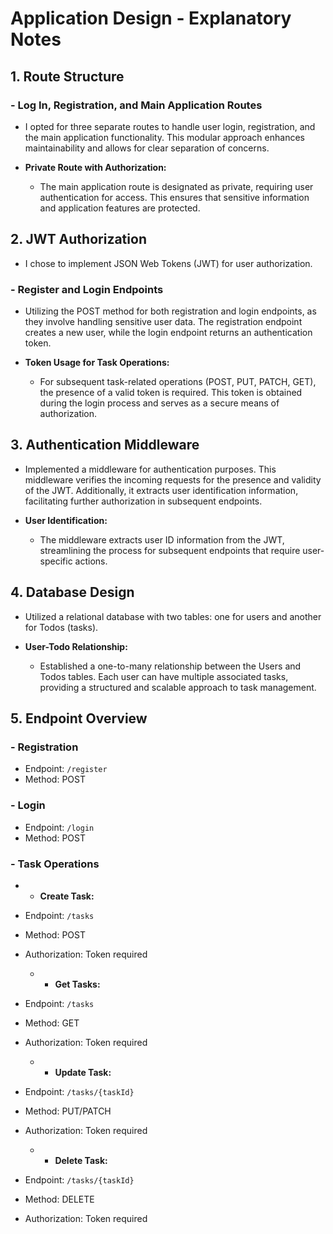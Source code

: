 # Application Design - Explanatory Notes

## 1. Route Structure

### - Log In, Registration, and Main Application Routes

- I opted for three separate routes to handle user login, registration, and the main application functionality. This modular approach enhances maintainability and allows for clear separation of concerns.

- **Private Route with Authorization:**
  - The main application route is designated as private, requiring user authentication for access. This ensures that sensitive information and application features are protected.

## 2. JWT Authorization

- I chose to implement JSON Web Tokens (JWT) for user authorization.

### - Register and Login Endpoints

- Utilizing the POST method for both registration and login endpoints, as they involve handling sensitive user data. The registration endpoint creates a new user, while the login endpoint returns an authentication token.

- **Token Usage for Task Operations:**
  - For subsequent task-related operations (POST, PUT, PATCH, GET), the presence of a valid token is required. This token is obtained during the login process and serves as a secure means of authorization.

## 3. Authentication Middleware

- Implemented a middleware for authentication purposes. This middleware verifies the incoming requests for the presence and validity of the JWT. Additionally, it extracts user identification information, facilitating further authorization in subsequent endpoints.

- **User Identification:**
  - The middleware extracts user ID information from the JWT, streamlining the process for subsequent endpoints that require user-specific actions.

## 4. Database Design

- Utilized a relational database with two tables: one for users and another for Todos (tasks).

- **User-Todo Relationship:**
  - Established a one-to-many relationship between the Users and Todos tables. Each user can have multiple associated tasks, providing a structured and scalable approach to task management.

## 5. Endpoint Overview

### - Registration

- Endpoint: `/register`
- Method: POST

### - Login

- Endpoint: `/login`
- Method: POST

### - Task Operations

  - - **Create Task:**
- Endpoint: `/tasks`
- Method: POST
- Authorization: Token required

  - - **Get Tasks:**
- Endpoint: `/tasks`
- Method: GET
- Authorization: Token required

  - - **Update Task:**
- Endpoint: `/tasks/{taskId}`
- Method: PUT/PATCH
- Authorization: Token required

  - - **Delete Task:**
- Endpoint: `/tasks/{taskId}`
- Method: DELETE
- Authorization: Token required
